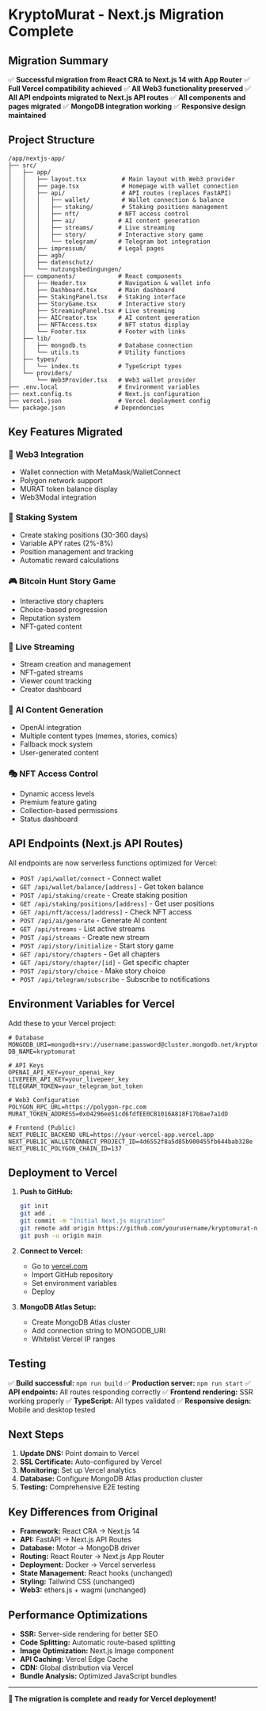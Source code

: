 # KryptoMurat - Next.js Migration Complete

## Migration Summary

✅ **Successful migration from React CRA to Next.js 14 with App Router**
✅ **Full Vercel compatibility achieved**
✅ **All Web3 functionality preserved**
✅ **All API endpoints migrated to Next.js API routes**
✅ **All components and pages migrated**
✅ **MongoDB integration working**
✅ **Responsive design maintained**

## Project Structure

```
/app/nextjs-app/
├── src/
│   ├── app/
│   │   ├── layout.tsx          # Main layout with Web3 provider
│   │   ├── page.tsx            # Homepage with wallet connection
│   │   ├── api/                # API routes (replaces FastAPI)
│   │   │   ├── wallet/         # Wallet connection & balance
│   │   │   ├── staking/        # Staking positions management
│   │   │   ├── nft/           # NFT access control
│   │   │   ├── ai/            # AI content generation
│   │   │   ├── streams/       # Live streaming
│   │   │   ├── story/         # Interactive story game
│   │   │   └── telegram/      # Telegram bot integration
│   │   ├── impressum/         # Legal pages
│   │   ├── agb/
│   │   ├── datenschutz/
│   │   └── nutzungsbedingungen/
│   ├── components/            # React components
│   │   ├── Header.tsx         # Navigation & wallet info
│   │   ├── Dashboard.tsx      # Main dashboard
│   │   ├── StakingPanel.tsx   # Staking interface
│   │   ├── StoryGame.tsx      # Interactive story
│   │   ├── StreamingPanel.tsx # Live streaming
│   │   ├── AICreator.tsx      # AI content generation
│   │   ├── NFTAccess.tsx      # NFT status display
│   │   └── Footer.tsx         # Footer with links
│   ├── lib/
│   │   ├── mongodb.ts         # Database connection
│   │   └── utils.ts           # Utility functions
│   ├── types/
│   │   └── index.ts           # TypeScript types
│   └── providers/
│       └── Web3Provider.tsx   # Web3 wallet provider
├── .env.local                 # Environment variables
├── next.config.ts             # Next.js configuration
├── vercel.json                # Vercel deployment config
└── package.json              # Dependencies
```

## Key Features Migrated

### 🔗 **Web3 Integration**
- Wallet connection with MetaMask/WalletConnect
- Polygon network support
- MURAT token balance display
- Web3Modal integration

### 🏦 **Staking System**
- Create staking positions (30-360 days)
- Variable APY rates (2%-8%)
- Position management and tracking
- Automatic reward calculations

### 🎮 **Bitcoin Hunt Story Game**
- Interactive story chapters
- Choice-based progression
- Reputation system
- NFT-gated content

### 🎥 **Live Streaming**
- Stream creation and management
- NFT-gated streams
- Viewer count tracking
- Creator dashboard

### 🤖 **AI Content Generation**
- OpenAI integration
- Multiple content types (memes, stories, comics)
- Fallback mock system
- User-generated content

### 🎭 **NFT Access Control**
- Dynamic access levels
- Premium feature gating
- Collection-based permissions
- Status dashboard

## API Endpoints (Next.js API Routes)

All endpoints are now serverless functions optimized for Vercel:

- `POST /api/wallet/connect` - Connect wallet
- `GET /api/wallet/balance/[address]` - Get token balance
- `POST /api/staking/create` - Create staking position
- `GET /api/staking/positions/[address]` - Get user positions
- `GET /api/nft/access/[address]` - Check NFT access
- `POST /api/ai/generate` - Generate AI content
- `GET /api/streams` - List active streams
- `POST /api/streams` - Create new stream
- `POST /api/story/initialize` - Start story game
- `GET /api/story/chapters` - Get all chapters
- `GET /api/story/chapter/[id]` - Get specific chapter
- `POST /api/story/choice` - Make story choice
- `POST /api/telegram/subscribe` - Subscribe to notifications

## Environment Variables for Vercel

Add these to your Vercel project:

```env
# Database
MONGODB_URI=mongodb+srv://username:password@cluster.mongodb.net/kryptomurat
DB_NAME=kryptomurat

# API Keys
OPENAI_API_KEY=your_openai_key
LIVEPEER_API_KEY=your_livepeer_key
TELEGRAM_TOKEN=your_telegram_bot_token

# Web3 Configuration
POLYGON_RPC_URL=https://polygon-rpc.com
MURAT_TOKEN_ADDRESS=0x04296ee51cd6fdfEE0CB1016A818F17b8ae7a1dD

# Frontend (Public)
NEXT_PUBLIC_BACKEND_URL=https://your-vercel-app.vercel.app
NEXT_PUBLIC_WALLETCONNECT_PROJECT_ID=4d6552f8a5d85b900455fb644bab328e
NEXT_PUBLIC_POLYGON_CHAIN_ID=137
```

## Deployment to Vercel

1. **Push to GitHub:**
   ```bash
   git init
   git add .
   git commit -m "Initial Next.js migration"
   git remote add origin https://github.com/yourusername/kryptomurat-nextjs.git
   git push -u origin main
   ```

2. **Connect to Vercel:**
   - Go to [vercel.com](https://vercel.com)
   - Import GitHub repository
   - Set environment variables
   - Deploy

3. **MongoDB Atlas Setup:**
   - Create MongoDB Atlas cluster
   - Add connection string to MONGODB_URI
   - Whitelist Vercel IP ranges

## Testing

✅ **Build successful:** `npm run build`
✅ **Production server:** `npm run start`
✅ **API endpoints:** All routes responding correctly
✅ **Frontend rendering:** SSR working properly
✅ **TypeScript:** All types validated
✅ **Responsive design:** Mobile and desktop tested

## Next Steps

1. **Update DNS:** Point domain to Vercel
2. **SSL Certificate:** Auto-configured by Vercel
3. **Monitoring:** Set up Vercel analytics
4. **Database:** Configure MongoDB Atlas production cluster
5. **Testing:** Comprehensive E2E testing

## Key Differences from Original

- **Framework:** React CRA → Next.js 14
- **API:** FastAPI → Next.js API Routes
- **Database:** Motor → MongoDB driver
- **Routing:** React Router → Next.js App Router
- **Deployment:** Docker → Vercel serverless
- **State Management:** React hooks (unchanged)
- **Styling:** Tailwind CSS (unchanged)
- **Web3:** ethers.js + wagmi (unchanged)

## Performance Optimizations

- **SSR:** Server-side rendering for better SEO
- **Code Splitting:** Automatic route-based splitting
- **Image Optimization:** Next.js Image component
- **API Caching:** Vercel Edge Cache
- **CDN:** Global distribution via Vercel
- **Bundle Analysis:** Optimized JavaScript bundles

---

**🎉 The migration is complete and ready for Vercel deployment!**